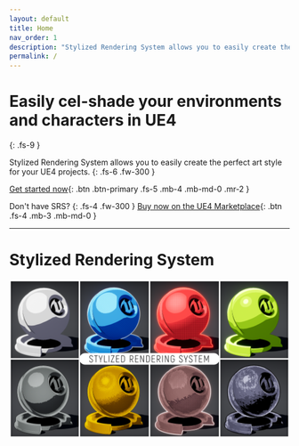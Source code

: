 ```yaml
---
layout: default
title: Home
nav_order: 1
description: "Stylized Rendering System allows you to easily create the perfect art style for your projects."
permalink: /
---
```


# Easily cel-shade your environments and characters in UE4
{: .fs-9 }

Stylized Rendering System allows you to easily create the perfect art style for your UE4 projects.
{: .fs-6 .fw-300 }

[Get started now](#getting_started){: .btn .btn-primary .fs-5 .mb-4 .mb-md-0 .mr-2 }

Don't have SRS?
{: .fs-4 .fw-300 }
[Buy now on the UE4 Marketplace](https://unrealengine.com/marketplace/en-US/store){: .btn .fs-4 .mb-3 .mb-md-0 }

---
# Stylized Rendering System

![Image](assets/gallery_overview_1_name.png)
